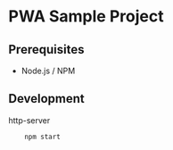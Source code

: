 # PWA Sample Project

## Prerequisites

- Node.js / NPM

## Development

http-server

```javascript
    npm start
```